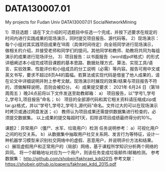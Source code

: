 # DATA130007.01
My projects for Fudan Univ DATA130007.01 SocialNetworkMining

1）项目选题：请在下文介绍的可选题目中任选一个完成，并按下述要求在规定的时间内进行实践成果的现场演示，同时提交项目报告、源代码等。
2）现场演示：每个小组对其实践项目成果在18周（具体时间待定）向全班同学进行现场演示，做相关的介绍，并接受老师和同学们的提问。其他同学和教师、助教将共同为每组演示的成果进行现场评分。
3）项目报告：以书面报告（word或pdf格式）的形式详细阐述本小组完成项目课题的基本思路、数据处理方式、算法、实现工具/语言、实验效果、性能评价和小组成员的分工说明（必需）等内容。报告可用中文或英文书写，要求不超过8页A4的篇幅。若算法或实现代码是借鉴了他人成果的，请在论文中详细说明并附上参考文献。现场演示时展现的效果/结果与项目报告不符的，须做解释说明，否则会被扣分。
4）成果提交要求：
2021年 6月24 日（第18周周五 ）晚24点前将以下文件发送至助教邮箱：
a） 项目报告，以“学号1_学号2_学号3_项目报告”命名；
b） 项目的全部源代码和其它相关资料请压缩成zip或tar.gz格式，并以“学号1_学号2_学号3_源代码”命名。文件过大的可以在现场演示时拷贝或通过网盘发送；
c） 教师认为项目成果还需提供数据集进行检查的，必须提交数据集。
以上成果的提交每超时1天，扣除该项目成绩最终得分的10%。

课题2：异常用户（僵尸、水军、垃圾用户）检测
任务说明参考：
a）可视化用户之间的社交关系。
b）从数据集中抽取用户社交关系网、发言行为等特征，设计一种机器学习模型来识别社交网络中的虚假、恶意用户，并说明评价方法和结果。
c）展现虚假用户和正常用户的（局部）网络，基于课程所学知识分析两个网络的异同。
将一个邮箱地址对应为一个用户，则该任务变成垃圾邮件/邮箱检测。
参考数据集：
http://github.com/shobeir/fakhraei_kdd2015
参考文献：
https://shobeir.github.io/papers/fakhraei_kdd_2015.pdf
